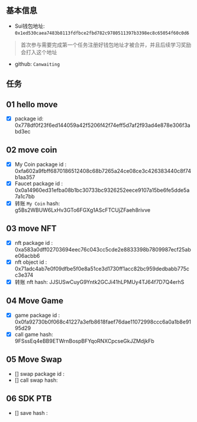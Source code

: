 ## 基本信息
- Sui钱包地址: `0x1ed530caea7483b8113fdfbce2fbd782c9780511397b3398ec8c65054f60c0d6`
> 首次参与需要完成第一个任务注册好钱包地址才被合并，并且后续学习奖励会打入这个地址
- github: `Canwaiting`

## 任务

##   01 hello move  
- [x] package id: 0x778df0f23f6ed144059a42f5206f42f74eff5d7af2f93ad4e878e306f3abd3ec

##   02 move coin
- [x] My Coin package id : 0xfa602a9fbff6870186512408c68b7265a24ce08ce3c426383440c8f74b1aa357
- [x] Faucet package id : 0x0a14960ed31efba08b1bc30733bc9326252eece9107a15be6fe5dde5a7a1c7bb
- [x] 转账 `My Coin` hash: g5Bs2WBUW6LxHv3GTo6FGXg1AScFTCUjZFaeh8rivve

##   03 move NFT
- [x] nft package id : 0xa583a0dff02703694eec76c043cc5cde2e8833398b7809987ecf25abe06acbb6
- [x] nft object id : 0x71adc4ab7e0f09dfbe5f0e8a51ce3d1730ff1acc82bc959dedbabb775cc3e374
- [x] 转账 nft  hash: JJSUSwCuyG9Yntk2GCJi41hLPMUy4TJ64f7D7Q4erhS

##   04 Move Game
- [x] game package id : 0x0fa92730b0f068c41227a3efb8618faef76dae11072998ccc6a0a1b8e9195d29
- [x] call game hash: 9FSssEq4eBB9ETWrnBospBFYqoRNXCpcseGkJZMdjkFb

##   05 Move Swap
- [] swap package id :
- [] call swap hash:

##   06 SDK PTB
- [] save hash :